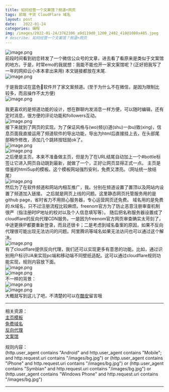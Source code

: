 ```yaml
---
title: 如何经营一个文案馆？频道+网页  
tags: 前端 干货 CloudFlare 域名
layout: post
date:   2022-01-24
categories: 编程
img: /images/2022-01-24/3762306_a9d119d0_1200_2482_418@1080x485.jpeg
# describe: 如何经营一个文案馆？频道+网页
---
```


![image.png](/images/2022-01-24/3762306_a9d119d0_1200_2482_418@1080x485.jpeg)  
前段时间看到初恋转发了一个微信公众号的文章，进去看了看原来是类似于文案馆的地方。于是，时常emo的我就想：我能不能也开一家文案馆呢？(正好把我写了一年的网抑云小本本拿出来用)
本文链接都放在末尾.  
![image.png](/images/2022-01-24/3762306_8a8a6748_1201_3967_899@1079x613.png.m.jpg)  

于是我尝试在蓝色🛫软件开了家文案频道。(至于为什么不在微信，是因为限制比较多，而且操作不太方便)  
![image.png](/images/2022-01-24/3762306_6dfd1337_1201_4079_192@1080x2205.jpeg.m.jpg)  

我更喜欢的是频道功能的设计，想在群聊内发消息一样方便，可以随时编辑，还有定时消息，很方便的评论功能和followers互动。  
![image.png](/images/2022-01-24/3762306_eff0e6b6_1201_4128_377@981x1219.png.m.jpg)  
接下来就到了网页的实现。为了保证风格与(wo)频(ji)道(shu)一(bu)致(xing)，信息页面我直接运用了频道软件的导出功能，导出为html后直接挂上去，在头部尾部稍作修改，添加几个跳转按钮就ok了。  
![image.png](/images/2022-01-24/3762306_808b8c8d_1201_4138_350@477x622.png.m.jpg)  
![image.png](/images/2022-01-24/3762306_c45762fb_1201_4146_118@1920x1080.png.m.jpg)  
之后便是主页。本来不准备做主页，但是为了在URL结尾自动加上一个#bottle标签让它进入网页自动跳到最新，就做了一个，正好让网页显得正式一点。
主页是借鉴的html5up的模板。这个模板网站强烈安利，免费又漂亮。（网址统一放结尾）  
![image.png](/images/2022-01-24/3762306_c45762fb_1201_4146_118@1920x1080.png.m.jpg)  
然后为了在软件频道和网站内相互推广，我。分别在频道设置了置顶以及网站内设置了频道加入链接。
之后就是网页上线的问题。这里静态网页托管服务用的是github page，省时省力不用担心服务器，专心运营网页还免费。
域名用的是免费的.tk域名，只不过注册流程比较麻烦。freenom官方为了防止恶意注册审查机制很严（指注册时IP地址的校对以及个人信息填写等）。
随后把名称服务器设置成了cloudflare的反向代理CDN服务。一是因为freenom官方网页审查确实太苛刻了，中途更换IP都要重新登录，而且还很卡；二是考虑到域名备案的原因，如果不反向代理很可能出现无法访问的问题。阿里腾讯等域名如果无法访问也可以通过这个解决。  
![image.png](/images/2022-01-24/3762306_99bddeef_1201_417_981@1920x743.png.m.jpg)  
有了cloudflare提供反向代理，我们还可以实现更多有意思的功能。比如，通过识别用户标识UA来实现pc端和移动端不同壁纸适配。这可以通过cloudflare规则功能实现，规则内容放下面。  
![image.png](/images/2022-01-24/3762306_d64b0832_1201_4179_837@1305x523.png.m.jpg)  
![image.png](/images/2022-01-24/3762306_7dd4129a_1201_4188_639@1007x723.png.m.jpg)  
不一样的背景：  
![image.png](/images/2022-01-24/3762306_f587d51d_1206_5607_64@1080x2340.jpeg.m.jpg)  
![image.png](/images/2022-01-24/3762306_26b0ba37_1206_5615_538@1920x1080.jpeg.m.jpg)  
大概就写到这儿了吧，不清楚的可以在[酷安](https://www.coolapk.com/feed/33069243?shareKey=NGFjOTg5NjBlOWJiNjFmMTYyZDQ~&shareUid=3762306&shareFrom=com.coolapk.market_12.0.1)留言哦
* * *   
相关资源：    
[主页模板](https://html5up.net/)  
[免费域名](https://my.freenom.com/)  
[反向代理](https://dash.cloudflare.com/)  
[文案馆](https://wannarains.tk/)  

规则内容：  
(http.user_agent contains "Android" and http.user_agent contains "Mobile"; and http.request.uri contains "/images/bg.jpg") or (http.user_agent contains "iPhone" and http.request.uri contains "/images/bg.jpg") or (http.user_agent contains "Symbian" and http.request.uri contains "/images/bg.jpg") or (http.user_agent contains "Windows Phone" and http.request.uri contains "/images/bg.jpg")



* * *            
